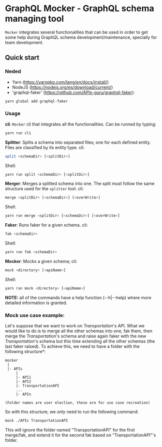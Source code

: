 # GraphQL Mocker - GraphQL schema managing tool

`Mocker` integrates several functionalities that can be used in order to get some help during GraphQL schema development/maintenance, specially for team development.


## Quick start
### Neded

- Yarn (https://yarnpkg.com/lang/en/docs/install/)
- NodeJS (https://nodejs.org/es/download/current/)
- 'graphql-faker' (https://github.com/APIs-guru/graphql-faker):
```sh
yarn global add graphql-faker
```

### Usage
**cli**:  `Mocker` cli that integrates all the functionalities. Can be runned by typing:
```sh
yarn run cli
```

**Splitter**: Splits a schema into separated files; one for each defined entity. Files are classified by its entity type.
cli:
```sh
split <schemaDir> [<splitDir>]
```
Shell:
```sh
yarn run split <schemaDir> [<splitDir>]
```

**Merger**: Merges a splitted schema into one. The split must follow the same structure used for the `splitter` tool.
cli:
```sh
merge <splitDir> [<schemaDir>] [<overWrite>]
```
Shell:
```sh
yarn run merge <splitDir> [<schemaDir>] [<overWrite>]
```

**Faker**: Runs faker for a given schema.
cli:
```sh
fak <schemaDir>
```
Shell:
```sh
yarn run fak <schemaDir>
```

**Mocker**: Mocks a given schema; 
cli:
```sh
mock <directory> [<apiName>]
```
Shell:
```sh
yarn run mock <directory> [<apiName>]
```

**NOTE:** all of the commands have a help function (--h|--help) where more detailed information is granted.

### Mock use case example:
Let's suppose that we want to work on *Transportation*'s API. What we would like to do is to merge all the other schemas into one, fak them, then merge the *Transportation*'s schema and raise again faker with the new *Transportation*'s schema but this time extending all the other schemas (the last faker raised). To achieve this, we need to have a folder with the following structure*:

```
mocker
 |
 |- APIs
     |
     |- API1
     |- API2
     |- TransportationAPI
     ...
     |- APIn

(Folder names are user election, these are for use case recreation)
```

So with this structure, we only need to run the following command:
```sh
mock ./APIs TransportationAPI
```

This will ignore the folder named "TransportationAPI" for the first merge/fak, and extend it for the second fak based on "TransportationAPI"'s folder.
